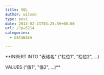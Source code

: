 ```yaml
---
title: SQL
author: wiloon
type: post
date: 2013-02-21T03:25:59+00:00
url: /?p=5214
categories:
  - DataBase

---
```

**INSERT INTO "表格名" ("栏位1", "栏位2", ...)
  
VALUES ("值1", "值2", ...)**
